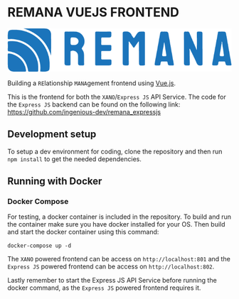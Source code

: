 # REMANA VUEJS FRONTEND

![N|Solid](./REMANA-logo.png)

Building a `RE`lationship `MANA`gement frontend using [Vue.js](https://vuejs.org/).

This is the frontend for both the `XANO`/`Express JS` API Service. The code for the `Express JS` backend can be found on the following link:   
https://github.com/ingenious-dev/remana_expressjs

## Development setup
To setup a dev environment for coding, clone the repository and then run `npm install` to get the needed dependencies.

## Running with Docker
### Docker Compose
For testing, a docker container is included in the repository. To build and run the container make sure you have docker installed for your OS. Then build and start the docker container using this command:
```
docker-compose up -d
```

The `XANO` powered frontend can be access on `http://localhost:801` and the `Express JS` powered frontend can be access on `http://localhost:802`.

Lastly remember to start the Express JS API Service before running the docker command, as the `Express JS` powered frontend requires it.